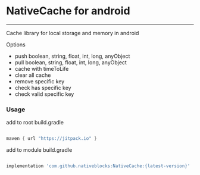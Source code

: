 # NativeCache for android

--------------------------------------------------------------------
Cache library for local storage and memory in android

Options

- push boolean, string, float, int, long, anyObject
- pull boolean, string, float, int, long, anyObject
- cache with timeToLife
- clear all cache
- remove specific key
- check has specific key
- check valid specific key

### Usage

add to root build.gradle

```groovy

maven { url "https://jitpack.io" }

```

add to module build.gradle

```groovy

implementation 'com.github.nativeblocks:NativeCache:{latest-version}'

```